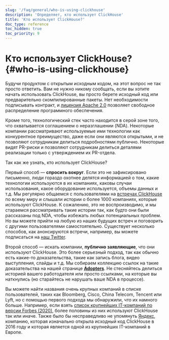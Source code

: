 ```yaml
---
slug: '/faq/general/who-is-using-clickhouse'
description: 'Определяет, кто использует ClickHouse'
title: 'Кто использует ClickHouse?'
doc_type: reference
toc_hidden: true
toc_priority: 9
---
```

# Кто использует ClickHouse? {#who-is-using-clickhouse}

Будучи продуктом с открытым исходным кодом, на этот вопрос не так просто ответить. Вам не нужно никому сообщать, если вы хотите начать использовать ClickHouse, вы просто берете исходный код или предварительно скомпилированные пакеты. Нет необходимости подписывать контракт, и [лицензия Apache 2.0](https://github.com/ClickHouse/ClickHouse/blob/master/LICENSE) позволяет свободное распределение программного обеспечения.

Кроме того, технологический стек часто находится в серой зоне того, что охватывается соглашением о неразглашении (NDA). Некоторые компании рассматривают используемые ими технологии как конкурентное преимущество, даже если они являются открытыми, и не позволяют сотрудникам делиться подробностями публично. Некоторые видят PR-риски и позволяют сотрудникам делиться деталями реализации только с утверждением их PR-отдела.

Так как же узнать, кто использует ClickHouse?

Первый способ — **спросить вокруг**. Если это не зафиксировано письменно, люди гораздо охотнее делятся информацией о том, какие технологии используются в их компаниях, каковы случаи использования, какое оборудование используется, объемы данных и т.д. Мы регулярно общаемся с пользователями на [встречах ClickHouse](https://www.youtube.com/channel/UChtmrD-dsdpspr42P_PyRAw/playlists) по всему миру и слышали истории о более 1000 компаниях, которые используют ClickHouse. К сожалению, это не воспроизводимо, и мы стараемся рассматривать такие истории так, как будто они были рассказаны под NDA, чтобы избежать любых потенциальных проблем. Но вы можете прийти на любую из наших будущих встреч и поговорить с другими пользователями самостоятельно. Существует несколько способов, как анонсируются встречи, например, вы можете подписаться на [наш Twitter](http://twitter.com/ClickHouseDB/).

Второй способ — искать компании, **публично заявляющие**, что они используют ClickHouse. Это более серьезный подход, так как обычно есть какие-то доказательства, такие как запись блога, видео выступления, слайды и т.д. Мы собираем коллекцию ссылок на такие доказательства на нашей странице **[Adopters](../../about-us/adopters.md)**. Не стесняйтесь делиться историей вашего работодателя или просто ссылками, на которые вы наткнулись (но старайтесь не нарушать ваше NDA в процессе).

Вы можете найти названия очень крупных компаний в списке пользователей, таких как Bloomberg, Cisco, China Telecom, Tencent или Lyft, но с помощью первого подхода мы обнаружили, что их намного больше. Например, если взять [список крупнейших IT-компаний по версии Forbes (2020)](https://www.forbes.com/sites/hanktucker/2020/05/13/worlds-largest-technology-companies-2020-apple-stays-on-top-zoom-and-uber-debut/), более половины из них используют ClickHouse так или иначе. Также было бы несправедливо не упомянуть [Яндекс](../../about-us/history.md), компанию, которая изначально открыла исходный код ClickHouse в 2016 году и которая является одной из крупнейших IT-компаний в Европе.